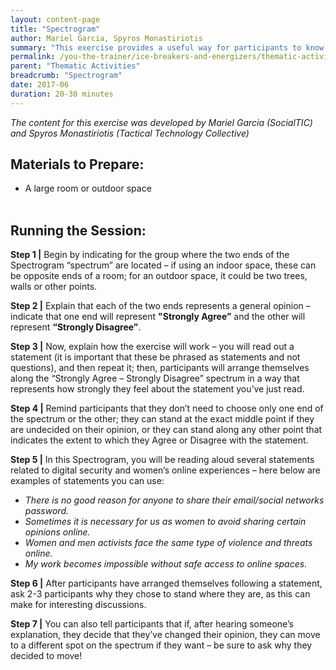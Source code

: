```yaml
---
layout: content-page
title: "Spectrogram"
author: Mariel Garcia, Spyros Monastiriotis
summary: "This exercise provides a useful way for participants to know each other’s thoughts on specific issues, by creating a live “spectrum” of opinion in the training space."
permalink: /you-the-trainer/ice-breakers-and-energizers/thematic-activities/spectrogram/
parent: "Thematic Activities"
breadcrumb: "Spectrogram"
date: 2017-06
duration: 20-30 minutes
---
```

*The content for this exercise was developed by Mariel Garcia (SocialTIC) and Spyros Monastiriotis (Tactical Technology Collective)*

## Materials to Prepare: 
- A large room or outdoor space
<br><br>

## Running the Session:
**Step 1 |** Begin by indicating for the group where the two ends of the Spectrogram “spectrum” are located – if using an indoor space, these can be opposite ends of a room; for an outdoor space, it could be two trees, walls or other points.

**Step 2 |** Explain that each of the two ends represents a general opinion – indicate that one end will represent **"Strongly Agree”** and the other will represent **“Strongly Disagree”**.

**Step 3 |** Now, explain how the exercise will work – you will read out a statement (it is important that these be phrased as statements and not questions), and then repeat it; then, participants will arrange themselves along the “Strongly Agree – Strongly Disagree” spectrum in a way that represents how strongly they feel about the statement you’ve just read.

**Step 4 |** Remind participants that they don’t need to choose only one end of the spectrum or the other; they can stand at the exact middle point if they are undecided on their opinion, or they can stand along any other point that indicates the extent to which they Agree or Disagree with the statement.

**Step 5 |** In this Spectrogram, you will be reading aloud several statements related to digital security and women’s online experiences – here below are examples of statements you can use:
- *There is no good reason for anyone to share their email/social networks password.*
- *Sometimes it is necessary for us as women to avoid sharing certain opinions online.*
- *Women and men activists face the same type of violence and threats online.*
- *My work becomes impossible without safe access to online spaces.*

**Step 6 |** After participants have arranged themselves following a statement, ask 2-3 participants why they chose to stand where they are, as this can make for interesting discussions.

**Step 7 |** You can also tell participants that if, after hearing someone’s explanation, they decide that they’ve changed their opinion, they can move to a different spot on the spectrum if they want – be sure to ask why they decided to move!


